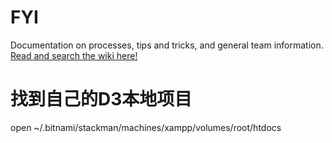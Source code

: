 # FYI

Documentation on processes, tips and tricks, and general team information. [Read and search the wiki here!](https://github.com/polygraph-cool/FYI/wiki)
# 找到自己的D3本地项目
open ~/.bitnami/stackman/machines/xampp/volumes/root/htdocs
